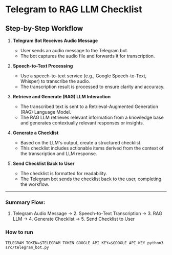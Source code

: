 # Telegram to RAG LLM Checklist

## Step-by-Step Workflow

1. **Telegram Bot Receives Audio Message**
   - User sends an audio message to the Telegram bot.
   - The bot captures the audio file and forwards it for transcription.

2. **Speech-to-Text Processing**
   - Use a speech-to-text service (e.g., Google Speech-to-Text, Whisper) to transcribe the audio.
   - The transcription result is processed to ensure clarity and accuracy.

3. **Retrieve and Generate (RAG) LLM Interaction**
   - The transcribed text is sent to a Retrieval-Augmented Generation (RAG) Language Model.
   - The RAG LLM retrieves relevant information from a knowledge base and generates contextually relevant responses or insights.

4. **Generate a Checklist**
   - Based on the LLM's output, create a structured checklist.
   - This checklist includes actionable items derived from the context of the transcription and LLM response.

5. **Send Checklist Back to User**
   - The checklist is formatted for readability.
   - The Telegram bot sends the checklist back to the user, completing the workflow.

---

### Summary Flow:

1. Telegram Audio Message → 2. Speech-to-Text Transcription → 3. RAG LLM → 4. Generate Checklist → 5. Send Checklist to User

### How to run

```
TELEGRAM_TOKEN=$TELEGRAM_TOKEN GOOGLE_API_KEY=$GOOGLE_API_KEY python3 src/telegram_bot.py
```